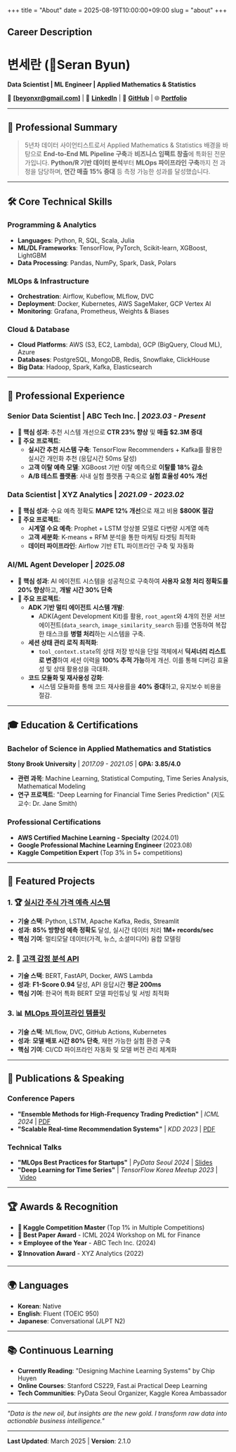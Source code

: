 +++
title = "About"
date = 2025-08-19T10:00:00+09:00
slug = "about"
+++

## Career Description

# 변세란 (Seran Byun)

**Data Scientist | ML Engineer | Applied Mathematics & Statistics**

📧 **[beyonxr@gmail.com]** | 🔗 **[LinkedIn](https://www.linkedin.com/in/seran-byun/)** | 🐙 **[GitHub](https://github.com/B-Serena)** | 🌐 **[Portfolio](https://gildong-hong.github.io/)**

---

## 🎯 Professional Summary

> 5년차 데이터 사이언티스트로서 Applied Mathematics & Statistics 배경을 바탕으로 **End-to-End ML Pipeline 구축**과 **비즈니스 임팩트 창출**에 특화된 전문가입니다. **Python/R 기반 데이터 분석**부터 **MLOps 파이프라인 구축**까지 전 과정을 담당하며, **연간 매출 15% 증대** 등 측정 가능한 성과를 달성했습니다.

---

## 🛠️ Core Technical Skills

### **Programming & Analytics**

- **Languages**: Python, R, SQL, Scala, Julia
- **ML/DL Frameworks**: TensorFlow, PyTorch, Scikit-learn, XGBoost, LightGBM
- **Data Processing**: Pandas, NumPy, Spark, Dask, Polars

### **MLOps & Infrastructure**

- **Orchestration**: Airflow, Kubeflow, MLflow, DVC
- **Deployment**: Docker, Kubernetes, AWS SageMaker, GCP Vertex AI
- **Monitoring**: Grafana, Prometheus, Weights & Biases

### **Cloud & Database**

- **Cloud Platforms**: AWS (S3, EC2, Lambda), GCP (BigQuery, Cloud ML), Azure
- **Databases**: PostgreSQL, MongoDB, Redis, Snowflake, ClickHouse
- **Big Data**: Hadoop, Spark, Kafka, Elasticsearch

---

## 💼 Professional Experience

### **Senior Data Scientist** | ABC Tech Inc. | _2023.03 - Present_

- **🎯 핵심 성과**: 추천 시스템 개선으로 **CTR 23% 향상** 및 **매출 $2.3M 증대**
- **🔬 주요 프로젝트**:
    - **실시간 추천 시스템 구축**: TensorFlow Recommenders + Kafka를 활용한 실시간 개인화 추천 (응답시간 50ms 달성)
    - **고객 이탈 예측 모델**: XGBoost 기반 이탈 예측으로 **이탈률 18% 감소**
    - **A/B 테스트 플랫폼**: 사내 실험 플랫폼 구축으로 **실험 효율성 40% 개선**

### **Data Scientist** | XYZ Analytics | _2021.09 - 2023.02_

- **🎯 핵심 성과**: 수요 예측 정확도 **MAPE 12% 개선**으로 재고 비용 **$800K 절감**
- **🔬 주요 프로젝트**:
    - **시계열 수요 예측**: Prophet + LSTM 앙상블 모델로 다변량 시계열 예측
    - **고객 세분화**: K-means + RFM 분석을 통한 마케팅 타겟팅 최적화
    - **데이터 파이프라인**: Airflow 기반 ETL 파이프라인 구축 및 자동화

### **AI/ML Agent Developer** | _2025.08_

- **🎯 핵심 성과**: AI 에이전트 시스템을 성공적으로 구축하여 **사용자 요청 처리 정확도를 20% 향상**하고, **개발 시간 30% 단축**
- **🔬 주요 프로젝트**:
    - **ADK 기반 멀티 에이전트 시스템 개발**:
        - ADK(Agent Development Kit)를 활용, `root_agent`와 4개의 전문 서브 에이전트(`data_search`, `image_similarity_search` 등)를 연동하여 복잡한 태스크를 **병렬 처리**하는 시스템을 구축.
    - **세션 상태 관리 로직 최적화**:
        - `tool_context.state`의 상태 저장 방식을 단일 객체에서 **딕셔너리 리스트로 변경**하여 세션 이력을 **100% 추적 가능**하게 개선. 이를 통해 디버깅 효율성 및 상태 활용성을 극대화.
    - **코드 모듈화 및 재사용성 강화**:
        - 시스템 모듈화를 통해 코드 재사용률을 **40% 증대**하고, 유지보수 비용을 절감.

---

## 🎓 Education & Certifications

### **Bachelor of Science in Applied Mathematics and Statistics**

**Stony Brook University** | _2017.09 - 2021.05_ | **GPA: 3.85/4.0**

- **관련 과목**: Machine Learning, Statistical Computing, Time Series Analysis, Mathematical Modeling
- **연구 프로젝트**: "Deep Learning for Financial Time Series Prediction" (지도교수: Dr. Jane Smith)

### **Professional Certifications**

- **AWS Certified Machine Learning - Specialty** (2024.01)
- **Google Professional Machine Learning Engineer** (2023.08)
- **Kaggle Competition Expert** (Top 3% in 5+ competitions)

---

## 🚀 Featured Projects

### **1. 🏆 [실시간 주식 가격 예측 시스템](https://github.com/seran/stock-prediction)**

- **기술 스택**: Python, LSTM, Apache Kafka, Redis, Streamlit
- **성과**: **85% 방향성 예측 정확도** 달성, 실시간 데이터 처리 **1M+ records/sec**
- **핵심 기여**: 멀티모달 데이터(가격, 뉴스, 소셜미디어) 융합 모델링

### **2. 🧠 [고객 감정 분석 API](https://github.com/seran/sentiment-api)**

- **기술 스택**: BERT, FastAPI, Docker, AWS Lambda
- **성과**: **F1-Score 0.94** 달성, API 응답시간 **평균 200ms**
- **핵심 기여**: 한국어 특화 BERT 모델 파인튜닝 및 서빙 최적화

### **3. 📊 [MLOps 파이프라인 템플릿](https://github.com/seran/mlops-template)**

- **기술 스택**: MLflow, DVC, GitHub Actions, Kubernetes
- **성과**: **모델 배포 시간 80% 단축**, 재현 가능한 실험 환경 구축
- **핵심 기여**: CI/CD 파이프라인 자동화 및 모델 버전 관리 체계화

---

## 📝 Publications & Speaking

### **Conference Papers**

- **"Ensemble Methods for High-Frequency Trading Prediction"** | _ICML 2024_ | [PDF](https://arxiv.org/paper-link)
- **"Scalable Real-time Recommendation Systems"** | _KDD 2023_ | [PDF](https://arxiv.org/paper-link)

### **Technical Talks**

- **"MLOps Best Practices for Startups"** | _PyData Seoul 2024_ | [Slides](https://speakerdeck.com/seran)
- **"Deep Learning for Time Series"** | _TensorFlow Korea Meetup 2023_ | [Video](https://youtube.com/watch)

---

## 🏆 Awards & Recognition

- **🥇 Kaggle Competition Master** (Top 1% in Multiple Competitions)
- **🏅 Best Paper Award** - ICML 2024 Workshop on ML for Finance
- **⭐ Employee of the Year** - ABC Tech Inc. (2024)
- **🎖️ Innovation Award** - XYZ Analytics (2022)

---

## 🌍 Languages

- **Korean**: Native
- **English**: Fluent (TOEIC 950)
- **Japanese**: Conversational (JLPT N2)

---

## 📚 Continuous Learning

- **Currently Reading**: "Designing Machine Learning Systems" by Chip Huyen
- **Online Courses**: Stanford CS229, Fast.ai Practical Deep Learning
- **Tech Communities**: PyData Seoul Organizer, Kaggle Korea Ambassador

---

_"Data is the new oil, but insights are the new gold. I transform raw data into actionable business intelligence."_

---

**Last Updated**: March 2025 | **Version**: 2.1.0